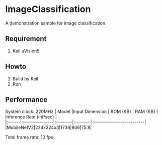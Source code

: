 # ImageClassification
A demonstration sample for image classification. 
## Requirement
1. Keil uVision5
## Howto
1. Build by Keil
2. Run
## Performance
System clock: 220MHz
| Model |Input Dimension | ROM (KB) | RAM (KB) | Inference Rate (inf/sec) |  
|:------|:---------------|:--------|:--------|:-------------------------|
|MobileNetV2|224x224x3|1736|806|75.8|

Total frame rate: 10 fps


